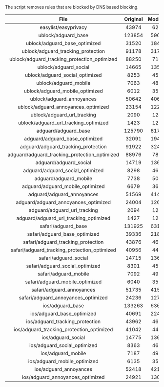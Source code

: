The script removes rules that are blocked by DNS based blocking.


| File | Original | Modified |
|:----:|:-----:|:-----:|
| easylist/easyprivacy | 43974 | 6267 |
| ublock/adguard_base | 123854 | 59674 |
| ublock/adguard_base_optimized | 31520 | 18430 |
| ublock/adguard_tracking_protection | 91178 | 31791 |
| ublock/adguard_tracking_protection_optimized | 88250 | 7142 |
| ublock/adguard_social | 14665 | 13581 |
| ublock/adguard_social_optimized | 8253 | 4564 |
| ublock/adguard_mobile | 7063 | 4895 |
| ublock/adguard_mobile_optimized | 6012 | 3500 |
| ublock/adguard_annoyances | 50642 | 40631 |
| ublock/adguard_annoyances_optimized | 23154 | 12240 |
| ublock/adguard_url_tracking | 2090 | 1240 |
| ublock/adguard_url_tracking_optimized | 1423 | 1237 |
| adguard/adguard_base | 125790 | 61712 |
| adguard/adguard_base_optimized | 32091 | 19465 |
| adguard/adguard_tracking_protection | 91922 | 32481 |
| adguard/adguard_tracking_protection_optimized | 88976 | 7818 |
| adguard/adguard_social | 14719 | 13643 |
| adguard/adguard_social_optimized | 8298 | 4609 |
| adguard/adguard_mobile | 7738 | 5069 |
| adguard/adguard_mobile_optimized | 6679 | 3668 |
| adguard/adguard_annoyances | 51569 | 41480 |
| adguard/adguard_annoyances_optimized | 24004 | 12650 |
| adguard/adguard_url_tracking | 2094 | 1245 |
| adguard/adguard_url_tracking_optimized | 1427 | 1242 |
| safari/adguard_base | 131925 | 63115 |
| safari/adguard_base_optimized | 39336 | 21897 |
| safari/adguard_tracking_protection | 43876 | 4628 |
| safari/adguard_tracking_protection_optimized | 40956 | 4484 |
| safari/adguard_social | 14715 | 13633 |
| safari/adguard_social_optimized | 8301 | 4599 |
| safari/adguard_mobile | 7092 | 4931 |
| safari/adguard_mobile_optimized | 6040 | 3531 |
| safari/adguard_annoyances | 51735 | 41571 |
| safari/adguard_annoyances_optimized | 24236 | 12720 |
| ios/adguard_base | 133263 | 63635 |
| ios/adguard_base_optimized | 40691 | 22415 |
| ios/adguard_tracking_protection | 43962 | 4636 |
| ios/adguard_tracking_protection_optimized | 41042 | 4492 |
| ios/adguard_social | 14775 | 13665 |
| ios/adguard_social_optimized | 8363 | 4613 |
| ios/adguard_mobile | 7187 | 4973 |
| ios/adguard_mobile_optimized | 6135 | 3570 |
| ios/adguard_annoyances | 52418 | 42148 |
| ios/adguard_annoyances_optimized | 24921 | 13008 |